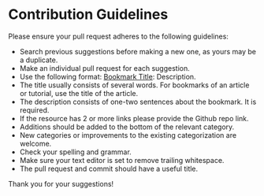# Contribution Guidelines

Please ensure your pull request adheres to the following guidelines:

- Search previous suggestions before making a new one, as yours may be a duplicate.
- Make an individual pull request for each suggestion.
- Use the following format: [Bookmark Title](link): Description.
- The title usually consists of several words. For bookmarks of an article or tutorial, use the title of the article.
- The description consists of one-two sentences about the bookmark. It is required.
- If the resource has 2 or more links please provide the Github repo link.
- Additions should be added to the bottom of the relevant category.
- New categories or improvements to the existing categorization are welcome. 
- Check your spelling and grammar.
- Make sure your text editor is set to remove trailing whitespace.
- The pull request and commit should have a useful title.

Thank you for your suggestions!

